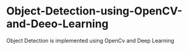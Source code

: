 # Object-Detection-using-OpenCV-and-Deeo-Learning
Object Detection is implemented using OpenCv and Deep Learning 
